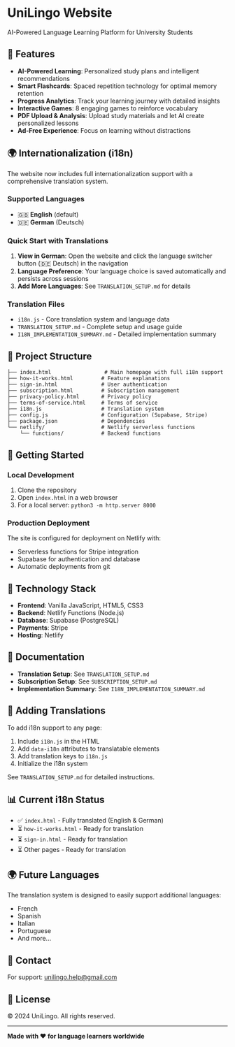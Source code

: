 # UniLingo Website

AI-Powered Language Learning Platform for University Students

## 🌟 Features

- **AI-Powered Learning**: Personalized study plans and intelligent recommendations
- **Smart Flashcards**: Spaced repetition technology for optimal memory retention
- **Progress Analytics**: Track your learning journey with detailed insights
- **Interactive Games**: 8 engaging games to reinforce vocabulary
- **PDF Upload & Analysis**: Upload study materials and let AI create personalized lessons
- **Ad-Free Experience**: Focus on learning without distractions

## 🌍 Internationalization (i18n)

The website now includes full internationalization support with a comprehensive translation system.

### Supported Languages
- 🇬🇧 **English** (default)
- 🇩🇪 **German** (Deutsch)

### Quick Start with Translations

1. **View in German**: Open the website and click the language switcher button (🇩🇪 Deutsch) in the navigation
2. **Language Preference**: Your language choice is saved automatically and persists across sessions
3. **Add More Languages**: See `TRANSLATION_SETUP.md` for details

### Translation Files
- `i18n.js` - Core translation system and language data
- `TRANSLATION_SETUP.md` - Complete setup and usage guide
- `I18N_IMPLEMENTATION_SUMMARY.md` - Detailed implementation summary

## 📁 Project Structure

```
├── index.html                 # Main homepage with full i18n support
├── how-it-works.html         # Feature explanations
├── sign-in.html              # User authentication
├── subscription.html         # Subscription management
├── privacy-policy.html       # Privacy policy
├── terms-of-service.html     # Terms of service
├── i18n.js                   # Translation system
├── config.js                 # Configuration (Supabase, Stripe)
├── package.json              # Dependencies
└── netlify/                  # Netlify serverless functions
    └── functions/            # Backend functions
```

## 🚀 Getting Started

### Local Development

1. Clone the repository
2. Open `index.html` in a web browser
3. For a local server: `python3 -m http.server 8000`

### Production Deployment

The site is configured for deployment on Netlify with:
- Serverless functions for Stripe integration
- Supabase for authentication and database
- Automatic deployments from git

## 🔧 Technology Stack

- **Frontend**: Vanilla JavaScript, HTML5, CSS3
- **Backend**: Netlify Functions (Node.js)
- **Database**: Supabase (PostgreSQL)
- **Payments**: Stripe
- **Hosting**: Netlify

## 📝 Documentation

- **Translation Setup**: See `TRANSLATION_SETUP.md`
- **Subscription Setup**: See `SUBSCRIPTION_SETUP.md`
- **Implementation Summary**: See `I18N_IMPLEMENTATION_SUMMARY.md`

## 🎯 Adding Translations

To add i18n support to any page:

1. Include `i18n.js` in the HTML
2. Add `data-i18n` attributes to translatable elements
3. Add translation keys to `i18n.js`
4. Initialize the i18n system

See `TRANSLATION_SETUP.md` for detailed instructions.

## 📊 Current i18n Status

- ✅ `index.html` - Fully translated (English & German)
- ⏳ `how-it-works.html` - Ready for translation
- ⏳ `sign-in.html` - Ready for translation
- ⏳ Other pages - Ready for translation

## 🌍 Future Languages

The translation system is designed to easily support additional languages:
- French
- Spanish
- Italian
- Portuguese
- And more...

## 📧 Contact

For support: unilingo.help@gmail.com

## 📄 License

© 2024 UniLingo. All rights reserved.

---

**Made with ❤️ for language learners worldwide**

